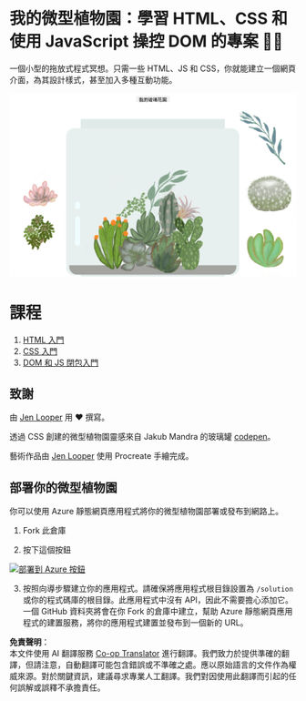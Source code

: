 <!--
CO_OP_TRANSLATOR_METADATA:
{
  "original_hash": "7965cd2bc5dc92ad888dc4c6ab2ab70a",
  "translation_date": "2025-08-25T21:04:10+00:00",
  "source_file": "3-terrarium/README.md",
  "language_code": "mo"
}
-->
# 我的微型植物園：學習 HTML、CSS 和使用 JavaScript 操控 DOM 的專案 🌵🌱

一個小型的拖放式程式冥想。只需一些 HTML、JS 和 CSS，你就能建立一個網頁介面，為其設計樣式，甚至加入多種互動功能。

![我的微型植物園](../../../translated_images/screenshot_gray.0c796099a1f9f25e40aa55ead81f268434c00af30d7092490759945eda63067d.mo.png)

# 課程

1. [HTML 入門](./1-intro-to-html/README.md)
2. [CSS 入門](./2-intro-to-css/README.md)
3. [DOM 和 JS 閉包入門](./3-intro-to-DOM-and-closures/README.md)

## 致謝

由 [Jen Looper](https://www.twitter.com/jenlooper) 用 ♥️ 撰寫。

透過 CSS 創建的微型植物園靈感來自 Jakub Mandra 的玻璃罐 [codepen](https://codepen.io/Rotarepmi/pen/rjpNZY)。

藝術作品由 [Jen Looper](http://jenlooper.com) 使用 Procreate 手繪完成。

## 部署你的微型植物園

你可以使用 Azure 靜態網頁應用程式將你的微型植物園部署或發布到網路上。

1. Fork 此倉庫

2. 按下這個按鈕

[![部署到 Azure 按鈕](https://aka.ms/deploytoazurebutton)](https://portal.azure.com/?feature.customportal=false&WT.mc_id=academic-77807-sagibbon#create/Microsoft.StaticApp)

3. 按照向導步驟建立你的應用程式。請確保將應用程式根目錄設置為 `/solution` 或你的程式碼庫的根目錄。此應用程式中沒有 API，因此不需要擔心添加它。一個 GitHub 資料夾將會在你 Fork 的倉庫中建立，幫助 Azure 靜態網頁應用程式的建置服務，將你的應用程式建置並發布到一個新的 URL。

**免責聲明**：  
本文件使用 AI 翻譯服務 [Co-op Translator](https://github.com/Azure/co-op-translator) 進行翻譯。我們致力於提供準確的翻譯，但請注意，自動翻譯可能包含錯誤或不準確之處。應以原始語言的文件作為權威來源。對於關鍵資訊，建議尋求專業人工翻譯。我們對因使用此翻譯而引起的任何誤解或誤釋不承擔責任。